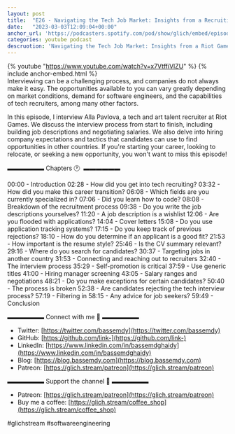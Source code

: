 ```yaml
---
layout: post
title:  "E26 - Navigating the Tech Job Market: Insights from a Recruiting Specialist"
date:   "2023-03-03T12:09:04+00:00"
anchor_url: 'https://podcasters.spotify.com/pod/show/glich/embed/episodes/E26---Navigating-the-Tech-Job-Market-Insights-from-a-Recruiting-Specialist-e1vpqh4/a-a9e5vje'
categories: youtube podcast
descruotion: 'Navigating the Tech Job Market: Insights from a Riot Games Recruiting Specialist'
---
```

{% youtube  "https://www.youtube.com/watch?v=x7VtffiVlZU" %}
{% include anchor-embed.html %}
<br />
Interviewing can be a challenging process, and companies do not always make it easy. The opportunities available to you can vary greatly depending on market conditions, demand for software engineers, and the capabilities of tech recruiters, among many other factors.

In this episode, I interview Alla Pavlova, a tech and art talent recruiter at Riot Games. We discuss the interview process from start to finish, including building job descriptions and negotiating salaries. We also delve into hiring company expectations and tactics that candidates can use to find opportunities in other countries. If you're starting your career, looking to relocate, or seeking a new opportunity, you won't want to miss this episode!

▬▬▬▬▬▬ Chapters 🕐  ▬▬▬▬▬▬

00:00 - Introduction
02:28 - How did you get into tech recruiting?
03:32 - How did you make this career transition?
06:08 - Which fields are you currently specialized in?
07:06 - Did you learn how to code?
08:08 - Breakdown of the recruitment process
09:38 - Do you write the job descriptions yourselves?
11:20 - A job description is a wishlist
12:06 - Are you flooded with applications?
14:04 - Cover letters
15:08 - Do you use application tracking systems?
17:15 - Do you keep track of previous rejections?
18:10 - How do you determine if an applicant is a good fit?
21:53 - How important is the resume style?
25:46 - Is the CV summary relevant?
29:16 - Where do you search for candidates?
30:37 - Targeting jobs in another country
31:53 - Connecting and reaching out to recruiters
32:40 - The interview process
35:29 - Self-promotion is critical
37:59 - Use generic titles
41:00 - Hiring manager screening
43:05 - Salary ranges and negotiations
48:21 - Do you make exceptions for certain candidates?
50:40 - The process is broken
52:38 - Are candidates rejecting the tech interview process?
57:19 - Filtering in
58:15 - Any advice for job seekers?
59:49 - Conclusion

▬▬▬▬▬▬ Connect with me 👋 ▬▬▬▬▬▬

- Twitter: [https://twitter.com/bassemdy](https://twitter.com/bassemdy)
- GitHub: [https://github.com/link-](https://github.com/link-)
- LinkedIn: [https://www.linkedin.com/in/bassemdghaidy](https://www.linkedin.com/in/bassemdghaidy)
- Blog: [https://blog.bassemdy.com](https://blog.bassemdy.com)
- Patreon: [https://glich.stream/patreon](https://glich.stream/patreon)

▬▬▬▬▬▬ Support the channel 💜 ▬▬▬▬▬▬

- Patreon: [https://glich.stream/patreon](https://glich.stream/patreon)
- Buy me a coffee: [https://glich.stream/coffee_shop](https://glich.stream/coffee_shop)

#glichstream #softwareengineering
